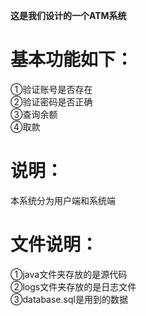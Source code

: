 **这是我们设计的一个ATM系统**  
# 基本功能如下：  
①验证账号是否存在  
②验证密码是否正确  
③查询余额  
④取款  
# 说明：  
本系统分为用户端和系统端
# 文件说明：  
①java文件夹存放的是源代码  
②logs文件夹存放的是日志文件  
③database.sql是用到的数据
